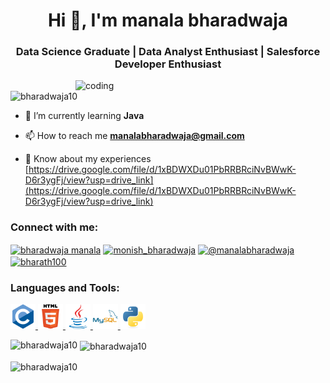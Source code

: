 <h1 align="center">Hi 👋, I'm manala bharadwaja</h1>
<h3 align="center">Data Science Graduate | Data Analyst Enthusiast | Salesforce Developer Enthusiast</h3>
<img align="right" alt="coding" width="400" src="https://media.tenor.com/Ug6cbVA1ZsMAAAAM/developer.gif">
<p align="left"> <img src="https://komarev.com/ghpvc/?username=bharadwaja10&label=Profile%20views&color=0e75b6&style=flat" alt="bharadwaja10" /> </p>

- 🌱 I’m currently learning **Java**

- 📫 How to reach me **manalabharadwaja@gmail.com**

- 📄 Know about my experiences [https://drive.google.com/file/d/1xBDWXDu01PbRRBRciNvBWwK-D6r3ygFj/view?usp=drive_link](https://drive.google.com/file/d/1xBDWXDu01PbRRBRciNvBWwK-D6r3ygFj/view?usp=drive_link)

<h3 align="left">Connect with me:</h3>
<p align="left">
<a href="https://linkedin.com/in/bharadwaja manala" target="blank"><img align="center" src="https://raw.githubusercontent.com/rahuldkjain/github-profile-readme-generator/master/src/images/icons/Social/linked-in-alt.svg" alt="bharadwaja manala" height="30" width="40" /></a>
<a href="https://instagram.com/monish_bharadwaja" target="blank"><img align="center" src="https://raw.githubusercontent.com/rahuldkjain/github-profile-readme-generator/master/src/images/icons/Social/instagram.svg" alt="monish_bharadwaja" height="30" width="40" /></a>
<a href="https://www.hackerrank.com/@manalabharadwaja" target="blank"><img align="center" src="https://raw.githubusercontent.com/rahuldkjain/github-profile-readme-generator/master/src/images/icons/Social/hackerrank.svg" alt="@manalabharadwaja" height="30" width="40" /></a>
<a href="https://discord.gg/bharath100" target="blank"><img align="center" src="https://raw.githubusercontent.com/rahuldkjain/github-profile-readme-generator/master/src/images/icons/Social/discord.svg" alt="bharath100" height="30" width="40" /></a>
</p>

<h3 align="left">Languages and Tools:</h3>
<p align="left"> <a href="https://www.cprogramming.com/" target="_blank" rel="noreferrer"> <img src="https://raw.githubusercontent.com/devicons/devicon/master/icons/c/c-original.svg" alt="c" width="40" height="40"/> </a> <a href="https://www.w3.org/html/" target="_blank" rel="noreferrer"> <img src="https://raw.githubusercontent.com/devicons/devicon/master/icons/html5/html5-original-wordmark.svg" alt="html5" width="40" height="40"/> </a> <a href="https://www.java.com" target="_blank" rel="noreferrer"> <img src="https://raw.githubusercontent.com/devicons/devicon/master/icons/java/java-original.svg" alt="java" width="40" height="40"/> </a> <a href="https://www.mysql.com/" target="_blank" rel="noreferrer"> <img src="https://raw.githubusercontent.com/devicons/devicon/master/icons/mysql/mysql-original-wordmark.svg" alt="mysql" width="40" height="40"/> </a> <a href="https://www.python.org" target="_blank" rel="noreferrer"> <img src="https://raw.githubusercontent.com/devicons/devicon/master/icons/python/python-original.svg" alt="python" width="40" height="40"/> </a> </p>

<p><img align="left" src="https://github-readme-stats.vercel.app/api/top-langs?username=bharadwaja10&show_icons=true&locale=en&layout=compact" alt="bharadwaja10" /></p>

<p>&nbsp;<img align="center" src="https://github-readme-stats.vercel.app/api?username=bharadwaja10&show_icons=true&locale=en" alt="bharadwaja10" /></p>

<p><img align="center" src="https://github-readme-streak-stats.herokuapp.com/?user=bharadwaja10&" alt="bharadwaja10" /></p>

